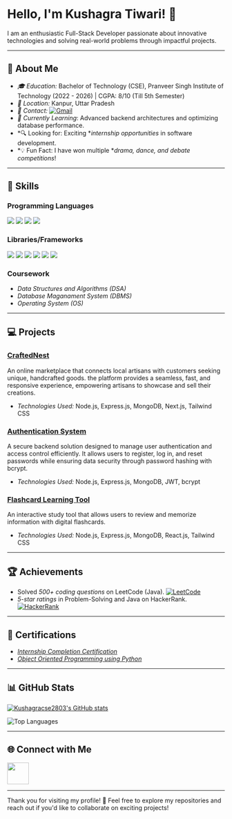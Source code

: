 # Hello, I'm Kushagra Tiwari! 👋

I am an enthusiastic Full-Stack Developer passionate about innovative technologies and solving real-world problems through impactful projects.

---

## 🌟 About Me
- *🎓 Education:* Bachelor of Technology (CSE), Pranveer Singh Institute of Technology (2022 - 2026) | CGPA: 8/10 (Till 5th Semester)
- *📍 Location:* Kanpur, Uttar Pradesh
- *👋 Contact:* [![Gmail](https://img.shields.io/badge/-Gmail-D14836?style=flat-square&logo=gmail&logoColor=white)](mailto:muskangupta7414@gmail.com)
- *🌱 Currently Learning*: Advanced backend architectures and optimizing database performance.  
- *🔍 Looking for: Exciting **internship opportunities* in software development.  
- *💡 Fun Fact: I have won multiple **drama, dance, and debate competitions*!  
---

## 🚀 Skills

### Programming Languages
<p>  
  <img src="https://img.shields.io/badge/-C++-00599C?style=for-the-badge&logo=c%2B%2B&logoColor=white">  
  <img src="https://img.shields.io/badge/-Python-3776AB?style=for-the-badge&logo=python&logoColor=white">    
  <img src="https://img.shields.io/badge/-JavaScript-F7DF1E?style=for-the-badge&logo=javascript&logoColor=black">  
  <img src="https://img.shields.io/badge/-SQL-4479A1?style=for-the-badge&logo=MySQL&logoColor=white">  
</p> 

### Libraries/Frameworks
<p>  
  <img src="https://img.shields.io/badge/-React.js-61DAFB?style=for-the-badge&logo=react&logoColor=black">  
  <img src="https://img.shields.io/badge/-Next.js-000000?style=for-the-badge&logo=next.js&logoColor=white">  
  <img src="https://img.shields.io/badge/-Node.js-339933?style=for-the-badge&logo=node.js&logoColor=white">   
  <img src="https://img.shields.io/badge/-MongoDB-47A248?style=for-the-badge&logo=mongodb&logoColor=white">  
  <img src="https://img.shields.io/badge/-Git-F05032?style=for-the-badge&logo=git&logoColor=white">  
  <img src="https://img.shields.io/badge/-VSCode-007ACC?style=for-the-badge&logo=visual-studio-code&logoColor=white">  
</p>  


### Coursework
- *Data Structures and Algorithms (DSA)*
- *Database Maganament System (DBMS)*
- *Operating System (OS)*

---

## 💻 Projects

### [CraftedNest](https://github.com/muskaan-gupta/CraftedNest)
An online marketplace that connects local artisans with customers seeking unique, handcrafted goods. the platform provides a seamless, fast, and responsive experience, empowering artisans to showcase and sell their creations.
- *Technologies Used:* Node.js, Express.js, MongoDB, Next.js, Tailwind CSS
  
### [Authentication System](https://github.com/muskaan-gupta/Authenticator-System)
A secure backend solution designed to manage user authentication and access control efficiently. It allows users to register, log in, and reset passwords while ensuring data security through password hashing with bcrypt.
- *Technologies Used:* Node.js, Express.js, MongoDB, JWT, bcrypt

### [Flashcard Learning Tool](https://github.com/muskaan-gupta/Flashcard-Learning-Tool)
An interactive study tool that allows users to review and memorize information with digital flashcards.
- *Technologies Used:* Node.js, Express.js, MongoDB, React.js, Tailwind CSS


---

## 🏆 Achievements
- Solved *500+ coding questions* on LeetCode (Java). [![LeetCode](https://img.shields.io/badge/LeetCode-%23FFA116.svg?style=flat-square&logo=leetcode&logoColor=white)](https://leetcode.com/u/muskan_gupta67/)
- *5-star ratings* in Problem-Solving and Java on HackerRank. [![HackerRank](https://img.shields.io/badge/-HackerRank-2EC866?style=flat-square&logo=HackerRank&logoColor=white)]()


---

## 📜 Certifications
- [*Internship Completion Certification*](https://drive.google.com/file/d/1LkECIfEHxPiJPUV3m9QWElU5L4Yf05Mn/view?usp=sharing)
- [*Object Oriented Programming using Python*](https://drive.google.com/file/d/18bBfE5D0L0BjF4XohfuBHzYu1xBShrIu/view?usp=sharing)


---

## 📊 GitHub Stats  

[![Kushagracse2803's GitHub stats](https://github-readme-stats.vercel.app/api?username=Kushagracse2803)](https://github.com/Kushagracse2803)

![Top Languages](https://github-readme-stats.vercel.app/api/top-langs/?username=muskaan-gupta&layout=compact&theme=radical)  


---

## 🌐 Connect with Me
<a href="https://porfolio-lake-three.vercel.app/" target="_blank">
  <img src="https://img.shields.io/badge/Portfolio-000?style=for-the-badge&logo=web&logoColor=white" height="50">
</a>

---

Thank you for visiting my profile! 🌟 Feel free to explore my repositories and reach out if you'd like to collaborate on exciting projects!
